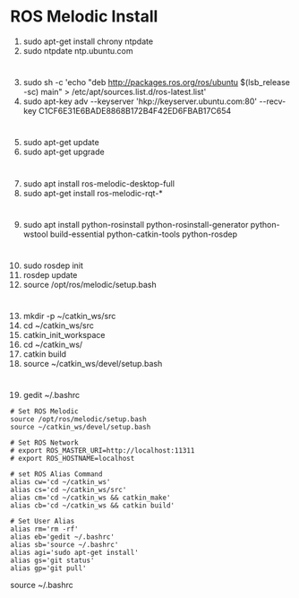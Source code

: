 # ROS Melodic Install
1. sudo apt-get install chrony ntpdate
2. sudo ntpdate ntp.ubuntu.com
#
3. sudo sh -c 'echo "deb http://packages.ros.org/ros/ubuntu $(lsb_release -sc) main" > /etc/apt/sources.list.d/ros-latest.list'
4. sudo apt-key adv --keyserver 'hkp://keyserver.ubuntu.com:80' --recv-key C1CF6E31E6BADE8868B172B4F42ED6FBAB17C654
#
5. sudo apt-get update
6. sudo apt-get upgrade
#
7. sudo apt install ros-melodic-desktop-full
8. sudo apt-get install ros-melodic-rqt-*
#
9. sudo apt install python-rosinstall python-rosinstall-generator python-wstool build-essential python-catkin-tools python-rosdep
#
10. sudo rosdep init
11. rosdep update
12. source /opt/ros/melodic/setup.bash
#
13. mkdir -p ~/catkin_ws/src
14. cd ~/catkin_ws/src
15. catkin_init_workspace
16. cd ~/catkin_ws/
17. catkin build
18. source ~/catkin_ws/devel/setup.bash
#
19. gedit ~/.bashrc
```
# Set ROS Melodic
source /opt/ros/melodic/setup.bash
source ~/catkin_ws/devel/setup.bash

# Set ROS Network
# export ROS_MASTER_URI=http://localhost:11311
# export ROS_HOSTNAME=localhost

# set ROS Alias Command
alias cw='cd ~/catkin_ws'
alias cs='cd ~/catkin_ws/src'
alias cm='cd ~/catkin_ws && catkin_make'
alias cb='cd ~/catkin_ws && catkin build'

# Set User Alias
alias rm='rm -rf'
alias eb='gedit ~/.bashrc' 
alias sb='source ~/.bashrc'
alias agi='sudo apt-get install'  
alias gs='git status'  
alias gp='git pull'
```
source ~/.bashrc

